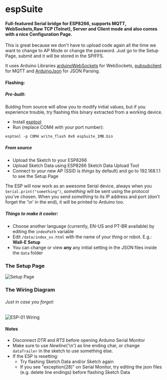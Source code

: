 # espSuite

#### Full-featured Serial bridge for ESP8266, supports MQTT, WebSockets,Raw TCP (Telnet), Server and Client mode and also comes with a nice Configuration Page.

This is great because we don't have to upload code again all the time we want to change to AP Mode or change the password. Just go to the Setup Page, submit and it will be stored in the SPIFFS.

It uses Arduino Libraries [arduinoWebSockets](https://github.com/Links2004/arduinoWebSockets) for WebSockets, [pubsubclient](https://github.com/knolleary/pubsubclient) for MQTT and [ArduinoJson](https://github.com/bblanchon/ArduinoJson) for JSON Parsing.

#### Flashing:

##### Pre-built:
Bulding from source will allow you to modify initial values, but if you experience trouble, try flashing this binary extracted from a working device.
* Install [esptool](https://github.com/espressif/esptool)
* Run (replace COM4 with your port number):
```
esptool -p COM4 write_flash 0x0 espSuite_1MB.bin
```
##### From source
* Upload the Sketch to your ESP8266
* Upload Sketch Data using ESP8266 Sketch Data Upload Tool
* Connect to your new AP (SSID is *things* by default) and go to 192.168.1.1 to see the Setup Page

The ESP will now work as an awesome Serial device, always when you `Serial.print("something")`, *something* will be sent using the protocol you've chosen. When you send *something* to its IP address and port (don't forget the '\n' in the end), it will be printed to Arduino too.

##### Things to make it cooler:
* Choose another language (currently, EN-US and PT-BR available) by editing the `indexPath` variable
* Edit `/data/index_xx.html` with the name of your thing or robot. E.g.: **Wall-E Setup**
* You can change or view **any** any initial setting in the JSON files inside the `data` folder

### The Setup Page
![Setup Page](https://raw.githubusercontent.com/Vitorbnc/espSuite/master/config_page.png)


### The Wiring Diagram
###### Just in case you forgot:
![ESP-01 Wiring](https://raw.githubusercontent.com/Vitorbnc/espSuite/master/esp-01_wiring.png)

#### Notes
* Disconnect *DTR* and *RTS* before opening Arduino Serial Monitor
* Make sure to use *Newline*('\n') as line ending char, or change `dataTrailer` in the sketch to use something else.
* If the ESP is resetting:
  * Try flashing Sketch Data and/or Sketch again
  * If you see "exception(28)" on Serial Monitor, try editing the json files (e.g. delete line endings) before flashing Sketch Data

